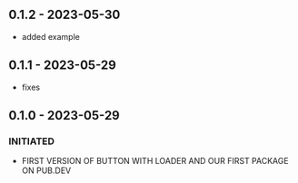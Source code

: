 
## 0.1.2 - 2023-05-30
- added example 
## 0.1.1 - 2023-05-29
- fixes
## 0.1.0 - 2023-05-29
### INITIATED 
- FIRST VERSION OF BUTTON WITH LOADER AND OUR FIRST PACKAGE ON PUB.DEV